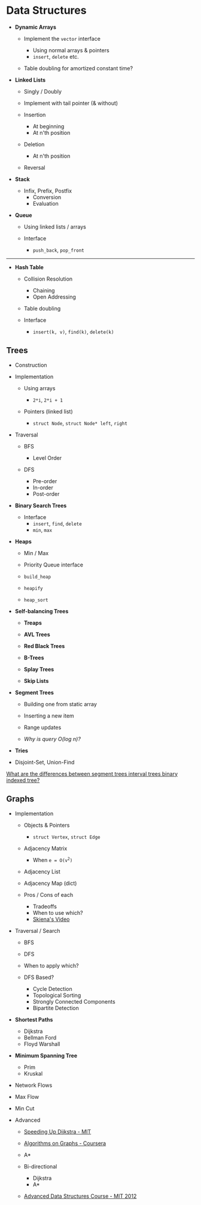 
# Data Structures

* **Dynamic Arrays**

    - Implement the `vector` interface 
        + Using normal arrays & pointers
        + `insert`, `delete` etc.

    - Table doubling for amortized constant time?

* **Linked Lists**

    - Singly / Doubly
    - Implement with tail pointer (& without)

    - Insertion
        + At beginning
        + At n'th position

    - Deletion
        + At n'th position

    - Reversal

* **Stack**

    - Infix, Prefix, Postfix
        + Conversion
        + Evaluation

* **Queue**

    - Using linked lists / arrays
    
    - Interface
        + `push_back`, `pop_front`

---

* **Hash Table**
    
    - Collision Resolution
        + Chaining
        + Open Addressing

    - Table doubling

    - Interface
        + `insert(k, v)`, `find(k)`, `delete(k)`

## Trees

* Construction

* Implementation

    - Using arrays
        + `2*i`, `2*i + 1`

    - Pointers (linked list)
        + `struct Node`, `struct Node* left`, `right`

* Traversal

    - BFS
        + Level Order

    - DFS
        + Pre-order
        + In-order
        + Post-order

* **Binary Search Trees**

    - Interface
        + `insert`, `find`, `delete`
        + `min`, `max`

* **Heaps**

    - Min / Max

    - Priority Queue interface

    - `build_heap`
    - `heapify`
    - `heap_sort`

* **Self-balancing Trees**

    - **Treaps**

    - **AVL Trees**

    - **Red Black Trees**

    - **B-Trees**

    - **Splay Trees**

    - **Skip Lists**


* **Segment Trees**

    - Building one from static array
    - Inserting a new item
    - Range updates
    
    - _Why is query O(log n)?_

* **Tries**

* Disjoint-Set, Union-Find

[What are the differences between segment trees interval trees binary indexed tree?](https://stackoverflow.com/questions/17466218/what-are-the-differences-between-segment-trees-interval-trees-binary-indexed-t/17504505)

## Graphs

* Implementation

    - Objects & Pointers
        + `struct Vertex`, `struct Edge`

    - Adjacency Matrix
        + When <code>e = O(v<sup>2</sup>)</code>

    - Adjacency List

    - Adjacency Map (dict)

    - Pros / Cons of each
        + Tradeoffs
        + When to use which?
        + [Skiena's Video](https://youtu.be/OiXxhDrFruw?t=3220)

* Traversal / Search
    - BFS
    - DFS
    - When to apply which?

    - DFS Based?
        + Cycle Detection
        + Topological Sorting
        + Strongly Connected Components
        + Bipartite Detection

* **Shortest Paths**
    - Dijkstra
    - Bellman Ford
    - Floyd Warshall

* **Minimum Spanning Tree**
    - Prim
    - Kruskal

* Network Flows

* Max Flow
* Min Cut

* Advanced
    - [Speeding Up Dijkstra - MIT](https://youtube.com/watch?v=CHvQ3q_gJ7E)
    - [Algorithms on Graphs - Coursera](https://www.coursera.org/learn/algorithms-on-graphs)

    - A\*
    - Bi-directional
        + Dijkstra
        + A\*

    - [Advanced Data Structures Course - MIT 2012](https://www.youtube.com/playlist?list=PLUl4u3cNGP61hsJNdULdudlRL493b-XZf)
